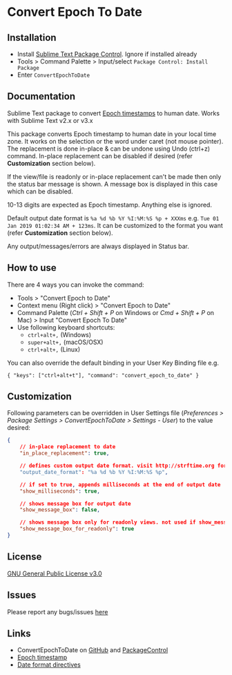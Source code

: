 # Convert Epoch To Date

## Installation

* Install [Sublime Text Package Control](https://packagecontrol.io). Ignore if installed already
* Tools > Command Palette > Input/select `Package Control: Install Package`
* Enter `ConvertEpochToDate`

## Documentation

Sublime Text package to convert [Epoch timestamps](https://www.wikiwand.com/en/Unix_time) to human date. Works with Sublime Text v2.x or v3.x

This package converts Epoch timestamp to human date in your local time zone. It works on the selection or the word under caret (not mouse pointer). The replacement is done in-place & can be undone using Undo (ctrl+z) command. In-place replacement can be disabled if desired (refer **Customization** section below).

If the view/file is readonly or in-place replacement can't be made then only the status bar message is shown. A message box is displayed in this case which can be disabled.

10-13 digits are expected as Epoch timestamp. Anything else is ignored.

Default output date format is `%a %d %b %Y %I:%M:%S %p + XXXms` e.g.
`Tue 01 Jan 2019 01:02:34 AM + 123ms`. It can be customized to the format you want (refer **Customization** section below).

Any output/messages/errors are always displayed in Status bar.

## How to use

There are 4 ways you can invoke the command:

* Tools > "Convert Epoch to Date"
* Context menu (Right click) > "Convert Epoch to Date"
* Command Palette (_Ctrl + Shift + P_ on Windows or _Cmd + Shift + P_ on Mac) > Input "Convert Epoch To Date"
* Use following keyboard shortcuts:
  * `ctrl+alt+,`  (Windows)
  * `super+alt+,` (macOS/OSX)
  * `ctrl+alt+,`  (Linux)

You can also override the default binding in your User Key Binding file e.g.

`{ "keys": ["ctrl+alt+t"], "command": "convert_epoch_to_date" }`

## Customization

Following parameters can be overridden in User Settings file (_Preferences > Package Settings > ConvertEpochToDate > Settings - User_) to the value desired:

```json
{
    // in-place replacement to date
    "in_place_replacement": true,

    // defines custom output date format. visit http://strftime.org for possible format directives
    "output_date_format": "%a %d %b %Y %I:%M:%S %p",

    // if set to true, appends milliseconds at the end of output date
    "show_milliseconds": true,

    // shows message box for output date
    "show_message_box": false,

    // shows message box only for readonly views. not used if show_message_box set to true
    "show_message_box_for_readonly": true
}
```

## License

[GNU General Public License v3.0](https://github.com/nexional/ConvertEpochToDate/blob/master/LICENSE)

## Issues

Please report any bugs/issues [here](https://github.com/nexional/ConvertEpochToDate/issues/new)

## Links

* ConvertEpochToDate on [GitHub](https://github.com/nexional/ConvertEpochToDate) and [PackageControl](https://packagecontrol.io/packages/ConvertEpochToDate)
* [Epoch timestamp](https://www.wikiwand.com/en/Unix_time)
* [Date format directives](http://strftime.org)
